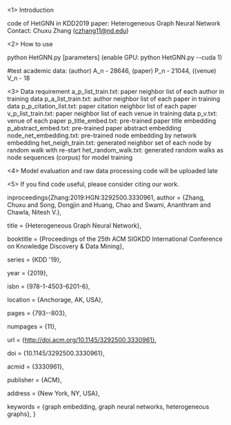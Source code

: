 <1> Introduction 

code of HetGNN in KDD2019 paper: Heterogeneous Graph Neural Network 
Contact: Chuxu Zhang (czhang11@nd.edu)

<2> How to use

python HetGNN.py [parameters]
(enable GPU: python HetGNN.py --cuda 1)

#test academic data: (author) A_n - 28646, (paper) P_n - 21044, ((venue) V_n - 18

<3> Data requirement
a_p_list_train.txt: paper neighbor list of each author in training data
p_a_list_train.txt: author neighbor list of each paper in training data
p_p_citation_list.txt: paper citation neighbor list of each paper 
v_p_list_train.txt: paper neighbor list of each venue in training data
p_v.txt: venue of each paper
p_title_embed.txt: pre-trained paper title embedding
p_abstract_embed.txt: pre-trained paper abstract embedding
node_net_embedding.txt: pre-trained node embedding by network embedding
het_neigh_train.txt: generated neighbor set of each node by random walk with re-start 
het_random_walk.txt: generated random walks as node sequences (corpus) for model training

<4> Model evaluation and raw data processing code will be uploaded late

<5> If you find code useful, please consider citing our work.

inproceedings{Zhang:2019:HGN:3292500.3330961,
 author = {Zhang, Chuxu and Song, Dongjin and Huang, Chao and Swami, Ananthram and Chawla, Nitesh V.},
 
 title = {Heterogeneous Graph Neural Network},
 
 booktitle = {Proceedings of the 25th ACM SIGKDD International Conference on Knowledge Discovery \& Data Mining},
 
 series = {KDD '19},
 
 year = {2019},
 
 isbn = {978-1-4503-6201-6},
 
 location = {Anchorage, AK, USA},
 
 pages = {793--803},
 
 numpages = {11},
 
 url = {http://doi.acm.org/10.1145/3292500.3330961},
 
 doi = {10.1145/3292500.3330961},
 
 acmid = {3330961},
 
 publisher = {ACM},
 
 address = {New York, NY, USA},
 
 keywords = {graph embedding, graph neural networks, heterogeneous graphs},
}

